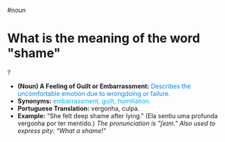 #noun

# What is the meaning of the word "shame"
?
* **(Noun) A Feeling of Guilt or Embarrassment:** <span style="color:rgb(0, 132, 255)">Describes the uncomfortable emotion due to wrongdoing or failure.</span>
* **Synonyms:** <span style="color:rgb(0, 176, 240)">embarrassment, guilt, humiliation.</span>
* **Portuguese Translation:** <span style="color:rgb(0, 176, 80)\">vergonha, culpa.</span>
* **Example:** <span style="color:rgb(255, 255, 0)\">"She felt deep shame after lying." (Ela sentiu uma profunda vergonha por ter mentido.)</span>
*The pronunciation is \"ʃeɪm.\" Also used to express pity: \"What a shame!\"*
<!--SR:!2025-07-13,4,270-->
